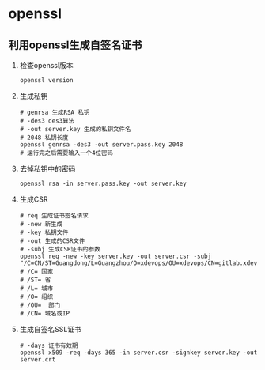 # openssl

## 利用openssl生成自签名证书

1. 检查openssl版本

   ```shell
   openssl version
   ```

   

2. 生成私钥

   ```shell
   # genrsa 生成RSA 私钥
   # -des3 des3算法
   # -out server.key 生成的私钥文件名
   # 2048 私钥长度
   openssl genrsa -des3 -out server.pass.key 2048
   # 运行完之后需要输入一个4位密码
   ```

   

3. 去掉私钥中的密码

   ```shell
   openssl rsa -in server.pass.key -out server.key
   ```

   

4. 生成CSR

   ```shell
   # req 生成证书签名请求
   # -new 新生成
   # -key 私钥文件
   # -out 生成的CSR文件
   # -subj 生成CSR证书的参数
   openssl req -new -key server.key -out server.csr -subj "/C=CN/ST=Guangdong/L=Guangzhou/O=xdevops/OU=xdevops/CN=gitlab.xdevops.cn"
   # /C= 国家
   # /ST= 省
   # /L= 城市
   # /O= 组织
   # /OU=  部门
   # /CN= 域名或IP
   ```

   

5. 生成自签名SSL证书

   ```shell
   # -days 证书有效期
   openssl x509 -req -days 365 -in server.csr -signkey server.key -out server.crt
   ```

   